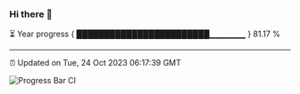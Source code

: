 ### Hi there 👋

⏳ Year progress { ████████████████████████▁▁▁▁▁▁ } 81.17 %

---

⏰ Updated on Tue, 24 Oct 2023 06:17:39 GMT

![Progress Bar CI](https://github.com/liununu/liununu/workflows/Progress%20Bar%20CI/badge.svg)
